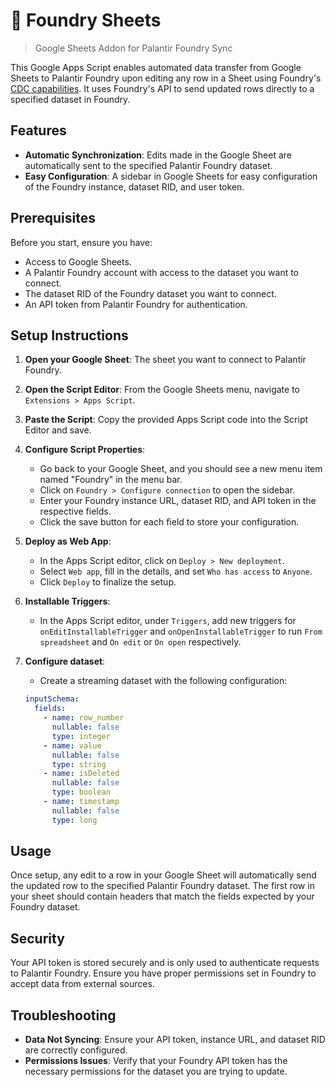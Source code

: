 # 📗 Foundry Sheets

> Google Sheets Addon for Palantir Foundry Sync

This Google Apps Script enables automated data transfer from Google Sheets to Palantir Foundry upon editing any row in a Sheet using Foundry's [CDC capabilities](https://www.palantir.com/docs/foundry/data-integration/change-data-capture/). It uses Foundry's API to send updated rows directly to a specified dataset in Foundry.

## Features

- **Automatic Synchronization**: Edits made in the Google Sheet are automatically sent to the specified Palantir Foundry dataset.
- **Easy Configuration**: A sidebar in Google Sheets for easy configuration of the Foundry instance, dataset RID, and user token.

## Prerequisites

Before you start, ensure you have:

- Access to Google Sheets.
- A Palantir Foundry account with access to the dataset you want to connect.
- The dataset RID of the Foundry dataset you want to connect.
- An API token from Palantir Foundry for authentication.

## Setup Instructions

1. **Open your Google Sheet**: The sheet you want to connect to Palantir Foundry.

2. **Open the Script Editor**: From the Google Sheets menu, navigate to `Extensions > Apps Script`.

3. **Paste the Script**: Copy the provided Apps Script code into the Script Editor and save.

4. **Configure Script Properties**:

   - Go back to your Google Sheet, and you should see a new menu item named "Foundry" in the menu bar.
   - Click on `Foundry > Configure connection` to open the sidebar.
   - Enter your Foundry instance URL, dataset RID, and API token in the respective fields.
   - Click the save button for each field to store your configuration.

5. **Deploy as Web App**:

   - In the Apps Script editor, click on `Deploy > New deployment`.
   - Select `Web app`, fill in the details, and set `Who has access` to `Anyone`.
   - Click `Deploy` to finalize the setup.

6. **Installable Triggers**:

   - In the Apps Script editor, under `Triggers`, add new triggers for `onEditInstallableTrigger` and `onOpenInstallableTrigger` to run `From spreadsheet` and `On edit` or `On open` respectively.

7. **Configure dataset**:
   - Create a streaming dataset with the following configuration:
   ```yaml
   inputSchema:
     fields:
       - name: row_number
         nullable: false
         type: integer
       - name: value
         nullable: false
         type: string
       - name: isDeleted
         nullable: false
         type: boolean
       - name: timestamp
         nullable: false
         type: long
   ```

## Usage

Once setup, any edit to a row in your Google Sheet will automatically send the updated row to the specified Palantir Foundry dataset. The first row in your sheet should contain headers that match the fields expected by your Foundry dataset.

## Security

Your API token is stored securely and is only used to authenticate requests to Palantir Foundry. Ensure you have proper permissions set in Foundry to accept data from external sources.

## Troubleshooting

- **Data Not Syncing**: Ensure your API token, instance URL, and dataset RID are correctly configured.
- **Permissions Issues**: Verify that your Foundry API token has the necessary permissions for the dataset you are trying to update.
